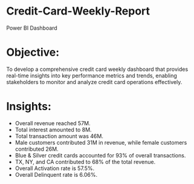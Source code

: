 # Credit-Card-Weekly-Report
Power BI Dashboard
# Objective:
To develop a comprehensive credit card weekly dashboard that provides real-time insights into key performance metrics and trends, enabling stakeholders to monitor and analyze credit card operations effectively.
# Insights:
- Overall revenue reached 57M.
- Total interest amounted to 8M.
- Total transaction amount was 46M.
- Male customers contributed 31M in revenue, while female customers contributed 26M.
- Blue & Silver credit cards accounted for 93% of overall transactions.
- TX, NY, and CA contributed to 68% of the total revenue.
- Overall Activation rate is 57.5%.
- Overall Delinquent rate is 6.06%.

